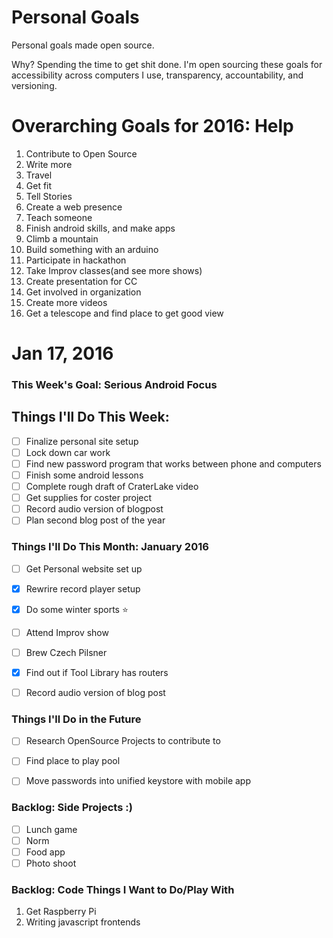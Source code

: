 Personal Goals
==============

Personal goals made open source.

Why? Spending the time to get shit done. I'm open sourcing these goals for accessibility across computers I use, transparency, accountability, and versioning.

# Overarching Goals for 2016: Help

1. Contribute to Open Source
2. Write more
3. Travel
4. Get fit
5. Tell Stories
6. Create a web presence
7. Teach someone
8. Finish android skills, and make apps
9. Climb a mountain
10. Build something with an arduino
11. Participate in hackathon
12. Take Improv classes(and see more shows)
13. Create presentation for CC
14. Get involved in organization
15. Create more videos
16. Get a telescope and find place to get good view


# Jan 17, 2016

### This Week's Goal: Serious Android Focus

## Things I'll Do This Week:
- [ ] Finalize personal site setup
- [ ] Lock down car work
- [ ] Find new password program that works between phone and computers
- [ ] Finish some android lessons
- [ ] Complete rough draft of CraterLake video
- [ ] Get supplies for coster project
- [ ] Record audio version of blogpost
- [ ] Plan second blog post of the year

### Things I'll Do This Month: January 2016
- [ ] Get Personal website set up
- [X] Rewrire record player setup
- [X] Do some winter sports :star:
- [ ] Attend Improv show
- [ ] Brew Czech Pilsner
- [X] Find out if Tool Library has routers
- [ ] Record audio version of blog post


### Things I'll Do in the Future
- [ ] Research OpenSource Projects to contribute to
- [ ] Find place to play pool
- [ ] Move passwords into unified keystore with mobile app


### Backlog: Side Projects :)
- [ ] Lunch game
- [ ] Norm
- [ ] Food app
- [ ] Photo shoot

### Backlog: Code Things I Want to Do/Play With
1. Get Raspberry Pi
2. Writing javascript frontends
